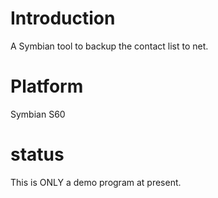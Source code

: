 # Introduction #

A Symbian tool to backup the contact list to net.

# Platform #

Symbian S60

# status #

This is ONLY a demo program at present.